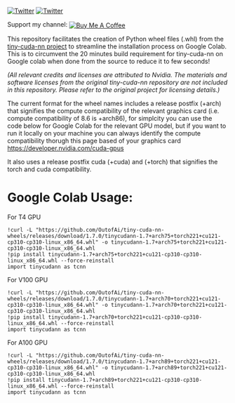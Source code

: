 [![Twitter](https://img.shields.io/twitter/url/https/twitter.com/cloudposse.svg?style=social&label=Follow%20%40Ashleigh%20Watson)](https://twitter.com/OutofAi) 
[![Twitter](https://img.shields.io/twitter/url/https/twitter.com/cloudposse.svg?style=social&label=Follow%20%40Alex%20Nasa)](https://twitter.com/banterless_ai)

Support my channel:  <a href="https://www.buymeacoffee.com/outofai" target="_blank" ><img src="https://img.shields.io/badge/-buy_me_a%C2%A0coffee-red?logo=buy-me-a-coffee" align="center" alt="Buy Me A Coffee"></a>

This repository facilitates the creation of Python wheel files (.whl) from the [tiny-cuda-nn project](https://github.com/NVlabs/tiny-cuda-nn) to streamline the installation process on Google Colab. This is to circumvent the 20 minutes build requirement for tiny-cuda-nn on Google colab when done from the source to reduce it to few seconds!

_(All relevant credits and licenses are attributed to Nvidia. The materials and software licenses from the original tiny-cuda-nn repository are not included in this repository. Please refer to the original project for licensing details.)_

The current format for the wheel names includes a release postfix (+arch) that signifies the compute compatibility of the relevant graphics card (i.e. compute compatibility of 8.6 is +arch86), for simplcity you can use the code below for Google Colab for the relevant GPU model, but if you want to run it locally on your machine you can always identify the compute compatibility thorugh this page based of your graphics card https://developer.nvidia.com/cuda-gpus

It also uses a release postfix cuda (+cuda) and (+torch) that signifies the torch and cuda compatibility.

# Google Colab Usage:

For T4 GPU
```
!curl -L "https://github.com/OutofAi/tiny-cuda-nn-wheels/releases/download/1.7.0/tinycudann-1.7+arch75+torch221+cu121-cp310-cp310-linux_x86_64.whl" -o tinycudann-1.7+arch75+torch221+cu121-cp310-cp310-linux_x86_64.whl
!pip install tinycudann-1.7+arch75+torch221+cu121-cp310-cp310-linux_x86_64.whl --force-reinstall
import tinycudann as tcnn
```

For V100 GPU
```
!curl -L "https://github.com/OutofAi/tiny-cuda-nn-wheels/releases/download/1.7.0/tinycudann-1.7+arch70+torch221+cu121-cp310-cp310-linux_x86_64.whl" -o tinycudann-1.7+arch70+torch221+cu121-cp310-cp310-linux_x86_64.whl
!pip install tinycudann-1.7+arch70+torch221+cu121-cp310-cp310-linux_x86_64.whl --force-reinstall
import tinycudann as tcnn
```

For A100 GPU
```
!curl -L "https://github.com/OutofAi/tiny-cuda-nn-wheels/releases/download/1.7.0/tinycudann-1.7+arch89+torch221+cu121-cp310-cp310-linux_x86_64.whl" -o tinycudann-1.7+arch89+torch221+cu121-cp310-cp310-linux_x86_64.whl
!pip install tinycudann-1.7+arch89+torch221+cu121-cp310-cp310-linux_x86_64.whl --force-reinstall
import tinycudann as tcnn
```
